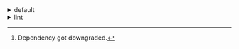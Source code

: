 <details>
<summary>default</summary>

| Platform | Dependency | Before | After | Explicit | Package |
| -: | - | - | - | - | - |
| linux-64 | python | 0.10.0 | 0.10.1 | false | conda |
|| polars | herads_0 | herads_1 | true | conda |
| osx-arm64 | polars[^2] | 0.10.0 | 0.9.1 | true | conda |
|| python | 0.10.0 | 0.10.1 | true | conda |

</details>

<details>
<summary>lint</summary>

| Platform | Dependency | Before | After | Explicit | Package |
| -: | - | - | - | - | - |
| linux-64 | polars | 0.10.0 | 0.10.1 | true | conda |
|| python | 0.10.0 | 0.10.1 | false | conda |

</details>

[^1]: *Cursive* means explicit dependency.
[^2]: Dependency got downgraded.

